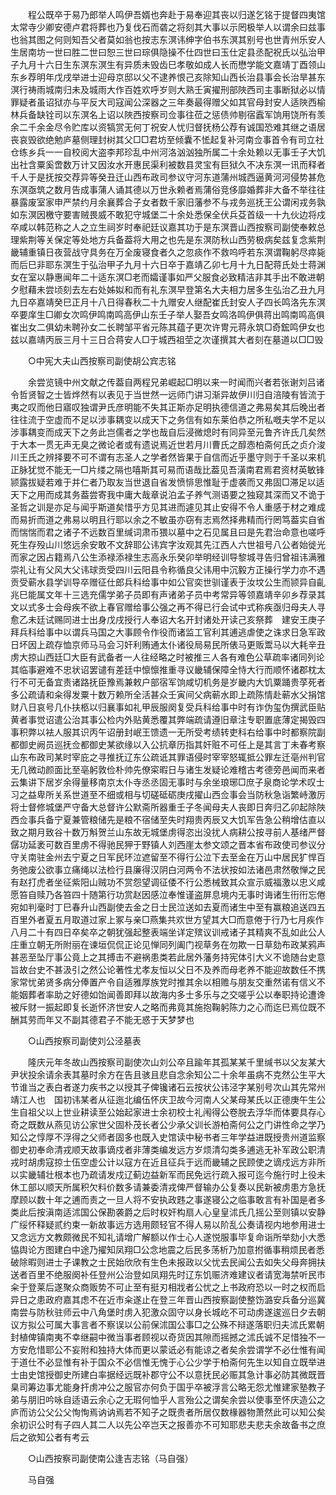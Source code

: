 <!-- { "loadSidebar": true } -->
　　程公既卒于易乃郎举人鸣伊吾婿也奔赴于易奉迎其丧以归遂乞铭于提督四夷馆太常寺少卿安德卢君将葬也乃复伐石而砻之将刻其大事以示罔极举人以谓余曰兹事也翁其图之何则知吾父者莫如翁也按志东溟讳绅字伯书东溟其别号也世青州乐安人生居南坊一世曰胜二世曰恕三世曰琮俱隐操不仕四世曰玉仕定县丞配祝氏以弘治甲子九月十六日生东溟东溟生有异质未毁齿巳孝敬如成人长而懋学能文嘉靖丁酉领山东乡荐明年戊戌举进士迎母京邸以父不逮养恨己亥除知山西长治县事会长治旱甚东溟行祷雨城南归未及城雨大作百姓欢呼岁则大熟壬寅擢刑部陜西司主事断狱必以情罪疑者虽诏狱亦与平反大司寇闻公深器之三年奏最得赠父如其官母封安人适陜西榆林兵备缺铨司以东溟名上诏以陜西按察司佥事往莅之惩债帅剔宿蠧军饷用饶所有羡余二千余金尽令贮库以资犒赏无何丁祝安人忧归督抚杨公荐有诚国恐难其继之语居丧哀毁欲绝勉庐墓侧理封树其父□□君坊至倾囊不恡起复补河南佥事首令有司立社仓练乡兵一一自校阅大盗李邦珍乱中州河洛汹汹独所属二十余处赖以无事壬子大饥出社含粟奚啻数万计又因汝水开惠民渠利被数县灵宝有巨狱久不决东溟一讯而释者千人于是抚按交荐异等癸丑迁山西布政司参议守河东道蒲州城西逼黄河河侵势甚危东溟亟筑之数月告成事蒲人诵其德以万世永赖者焉蒲俗竞侈靡婚葬非大备不举往往暴露废室家申严禁约月余襄葬合子女者数千家旧藩参不与戎务巡抚王公谓闲戎务孰如东溟因檄守要害贼畏威不敢犯守城堡二十余处悉保全伏兵芟首级一十九伙边将戍卒咸以韩范称之人之立生祠岁时奉祀廷议嘉其功于是东溟晋山西按察司副使奉敕总理紫荆等关保定等处地方兵备葢将大用之也先是东溟防秋山西劳极病矣兹复念紫荆畿辅重镇日夜营战守具务在万全废寝食者久之忽痰作不救呜呼若东溟谓鞠躬尽瘁毙而后巳非耶东溟生于弘治甲子九月十六日卒于嘉靖乙卯七月十九日配蒋氏处士蒋渊女在室以静惠闻年二十适东溟□老而孀谨事如严父服食必致精洁非其手出不敢进朝夕慰藉未尝顷刻去左右处姊姒和而有礼东溟早登第名大夫相力居多生弘治乙丑九月九日卒嘉靖癸巳正月十八日得春秋二十九赠安人继配崔氏封安人子四长鸣洛先东溟卒要庠生□卿女次鸣伊鸣南鸣高伊山东壬子举人娶吾女鸣洛鸣伊俱蒋出鸣南鸣高俱崔出女二俱幼未聘孙女二长聘邹平省元陈其蕴子更次许冑元蒋永筑□奇鋐鸣伊女也兹以嘉靖丙辰三月十三日合蒋安人□于城西祖茔之次谨撰其大者刻在墓道以□□毁 

　　○中宪大夫山西按察司副使胡公宾志铭 

　　余尝览镜中州文献之传葢自两程兄弟崛起□明以来一时闻而兴者若张谢刘吕诸令哲贤智之士皆烨然有以表见于当世然一远师门讲习渐异故伊川归自涪陵有皆流于夷之叹而他日寤叹独谓尹氏彦明能不失其正斯亦足明执德信道之弗易矣其后晚出者往往流于空虚而不足以涉事耦变以成天下之务信有如东莱伯恭之所私嘅夫学不足以涉事耦变而成天下之务此岂儒者之学也哉自后浸微熄时有同异至元鲁齐许氏几矣然于大本一贯无声无臭之微论者或有遗说焉近世若月川曹氏之醇悫柏斋何氏之贞介浚川王氏之辨择要不可不谓有志圣人之学者然皆果于自信而近乎墨守则于千圣以来机正脉犹觉不能无一□片缕之隔也嘻斯其可易而语哉比葢见吾潢南君焉君资材英敏锋颕露拔疑若难于并仁者乃取友当世退自省发愤悱思惟耻于虚袭而又弗固□滞足以适天下之用而成其务葢尝寄我中庸大哉章说泊孟子养气测语要之独窥其深而又不诡于圣哲之训是亦足与闻乎斯道矣惜乎方见其进而遽见其止安得不令人重感于材之难成而易折而道之弗易以明且行耶以余之不敏虽亦窃有志焉然择弗精而行罔笃葢实自省而惴惴而君之诸子不远数百里缄词肃币猥以墓中之石见属且曰是先君治命意也嗟呼死生存殁山川悠远余安敢不文辞耶公讳宾字汝观其先江西人六世祖号八公者始徙光而家之因占籍焉八公生添禄添禄生志高永乐癸卯举明经训导黎城寻告归曾祖讳满雅崇礼让有父风大父讳球贡受四川云阳县令称循良父讳用中沉毅方正操行学力亦不遇贡受蕲水县学训导卒赠征仕郎兵科给事中如公官奕世驯谨表于汝坟公生而颕异自齓兆巳能属文年十三选充儒学弟子员即有声诸弟子员中考常异等领嘉靖辛卯乡荐录其文以式多士会母疾不欲上春官赠给事公强之再不得已行会试中式称疾亟归母夫人寻愈乙未廷试赐同进士出身戊戌授行人奉诏大名开封诸处开读己亥祭葬　建安王庚子拜兵科给事中以谓兵马国之大事顾令作役而诸监工官利其逋逃虐使之诛求日急军政日坏因上疏存恤京师马马会习奸利贿通太仆诸役局易民所俵马更贩鬻马以大耗辛丑虏大掠山西廷□大臣有武备者一人往经略之时被推三人各有难色公草疏率诸同列论其临事避难不忠状诏罢谴有差廷中懔懔推重寻议畿辅保障全恃大行而顺怀诸郡枕太行不可无备宜责诸路抚臣豫焉兼敕户部宿军饷咸切机务是岁畿内大饥粟踊贵莩死者多公疏请和籴得发粟十数万赖所全活甚众壬寅间父病蕲水即上疏陈情赴蕲水父捐馆财八日哀号几仆扶柩以归襄事如礼甲辰服阕复受兵科给事中时有诈伪玺伪撰武臣贴黄者事觉诏遣公治其事公检内外贴黄悉覆其弊端疏请遵旧章注专职置底薄定揭毁四事积弊以袪人服其识丙午诏册封岷王馈遗一无所受考绩转吏科右给事中时都察院副都御史阙员巡抚佥都御史某欲缘以入公抗章历指其奸赃不可任上是其言丁未春考察山东布政司某时宰庇之寻推抚辽东公疏诋其罪语侵时宰宰怒辄抵公罪左迁亳州判官无几微动颜面比至亳躬敦俭朴帅先僚寀暇日与诸生发疑论难稽古考德旁邑闻而来者云集讲下居岁余得量移南京太仆寺丞丞固无事时与余坐琅琊□庶子泉商论学术叹士习之益卑所关系世道至不细或相与切磋砥砺庚戌擢山西佥事会当防秋急诣繁峙激厉将士督修城堡严守备大总督许公默斋所器重壬子冬闻母夫人丧即日奔归乙卯起除陜西佥事兵备宁夏兼管粮储先是粮不宿储至失时翔贵丙辰又大饥军告急公稍增估直以致之期月致谷十数万斛贺兰山东故无城堡虏得恣出没扰人病耕公按寻前人基绪严督僝功延袤可数百里虏不得驰民狎于野镇人刘西崖太参文颂之晋本省布政使司参议分守关南驻金州去宁夏之日军民环泣遮留至不得行公泣下去至金在万山中居民犷悍百务弛废公欲事立痛绳以法检行县廉得汉阴白河两令不法状按如法诸邑肃然敬惮之民有赵打虎者坐征紫阳山贼功不赏怨望调征倭不行公悉械致其众宣示威福激以忠义咸愿笞自赎乃各笞四十随第行功赏赵因感泣奉惟谨盗屏息境内无事时诲诸生衎衎忘倦宛如判毫时丁巳春升山西副使去金之日士民泣送如去夏而诸生中至有赢粮追送四五百里外者夏五月取道过家上冢与亲□燕集共欢世方望其大□而意倦于行乃七月疾作八月二十有四日卒矣卒之朝犹强起整表端坐详定殡议训戒诸子其精爽不乱如此公人庄重立朝无所附丽在谏垣侃侃正论见惮同列阖门视草务在勿欺一日草劾布政某鸦声甚恶至坠厅事公竟上之其搏击不避祸患类若此居外藩务持宪体引大义不诡随台史意旨故台史不甚汲引之然公论著性尤孝友恒以父日不及养而母老养不能迎故数任不携家常忧弟贤多病分俸置产令自适雅厚族党时推其余以相赡与朋友交重然诺有信义不能姻葬者率助之好德如饴闻善即拜以故海内多士多乐与之交嗟乎公以奉职持论遭谗被斥财一振起即复长逝怀济世安人之略而弗竟其施抱鞠躬陈力之心而迄巳焉位既不酬其劳而年又不副其德君子不能无惑于天梦梦也 

　　○山西按察司副使刘公泾墓表 

　　隆庆元年冬故山西按察司副使次山刘公卒且踰年其孤某某千里缄书以父友某大尹状投余请余表其墓时余方在告且骇且悲自念余知公二十余年虽病不克然公生平大节谁当之表白者遂力疾书之以授其子俾镵诸石云按状公讳泾字某别号次山其先常州靖江人也　国初讳某者从征迤北编伍怀庆卫故今河南人父某母某氏以正德庚午生公生自祖父以上世业耕读至公始起家进士余初校士礼闱得公卷脱去浮华而体要具存心奇之既数从燕见访公家世父固朴茂长者公少承父训长游柏斋何公之门讲性命之学乃知公之惇厚不浮得之父师者固多也既入史馆读中秘书者三年学益进既授贵州道监察御史初奉命清戎顺天故事谪戍者非薄类编发远方岁烦清勾类多逋逃无补军政公职清戎时胡虏寇掠士伍空虚公计以寇方在近且征兵于远而畿辅之民顾使之谪戍远方非所以实畿辅壮根本也乃疏请发戍辽蓟边益新军而民免远行疏入报可迄今施行时上役未休工部以顺天所属积欠料价数多请兼委清戎俾严督输办公复奏以民新被虏患方急抚摩顾以数十年之逋而责之一旦人将不安执政韪之事遂寝公之临事敢言有补国是者多类此后按滇南适沭国公保勘袭爵之后时权奸构扇人心皇皇沭氏几摇公至则镇以安静广绥怀释疑贰约束一新故事远方选用颇轻官不得人易以阶乱公奏请视内地参用进士又念远方文教颇微民不知礼请增广解额以作士心人遂悦服事毕复命诣所举劾小大悉恊舆论方图建白中途乃擢知凤翔□公念地震之后民多荡析乃加意拊循事稍烦民者悉破除暇则进士子课教之士民始欣欣有生色未报政以父忧去民闻公去如失父母奔拥扶送者百里不绝服阕补任登州公治登如凤翔先时辽东饥赈济难建议者请宽海禁听民市籴于登莱后遂聚众商贩势不可止至有挺刃相戕者公忧之上书政府恐以一时之权而启异日之患政府嘉其虑不在近市籴遂止在登三年晋山西按察副使整饬潞安兵备分巡冀南尝与防秋驻师云中八角堡时虏入犯激众固守以身长城屹不可动虏遂逡巡日夕去朝议方拟公可属大事言者不察误以公前保沭国公事□之公殊不辩遂落职归夫沭氏累朝封植俾镇南夷不幸继嗣中微当事者顾视以奇货因其隙而摇撼之沭氏诚不足惜独不一方安危惜耶公不妄附和独持大体而更以蒙诋必有能谅之者矣余尝谓学不必仕惟有闻于道仕不必显惟有补于国众不必信惟无愧于心公少学于柏斋何先生以知自立既举进士由史馆授御史所建白率据经远既补郡守公不以意抚民必赈其急计事必防其微既晋臬司筹边事尤能身扞虏冲公之服官亦何负于国乎卒被浮言公略无怨尤惟建家塾教子弟与朋旧吟咏自适语云余心之无瑕何恤乎人言殆公之谓矣余尝以使事至怀庆造公之庐而访公父公父恂恂焉讷讷焉若不知子之既贵者所居仅数椽器物萧然此可以知公矣余初识公时有子四人其二人以先公卒岂天之报善亦不可知耶悲夫悲夫余故备书之庶后之欲知公者有考云 

　　○山西按察司副使南公逢吉志铭（马自强） 

　　马自强 
